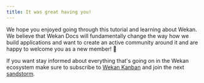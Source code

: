 ```yaml
---
title: It was great having you!
---
```


We hope you enjoyed going through this tutorial and learning about Wekan. We believe that Wekan Docs will fundamentally change the way how we build applications and want to create an active community around it and are happy to welcome you as a new member! 🙌

If you want stay informed about everything that's going on in the Wekan ecosystem make sure to subscribe to [Wekan Kanban](https://wekan.team) and join the next [sandstorm](https://sandstorm.io).

